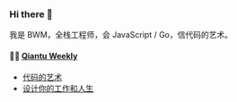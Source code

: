 ### Hi there 👋
我是 BWM，全栈工程师，会 JavaScript / Go，信代码的艺术。

<table width="960px">


#### 🏊‍♂️ <a href="https://qiantu.bwm.ink/" target="_blank">Qiantu Weekly</a>

* <a href='https://qiantu.bwm.ink/post/02-%E4%BB%A3%E7%A0%81%E7%9A%84%E8%89%BA%E6%9C%AF/' target='_blank'>代码的艺术</a> 
* <a href='https://qiantu.bwm.ink/post/01-%E8%AE%BE%E8%AE%A1%E4%BD%A0%E7%9A%84%E5%B7%A5%E4%BD%9C%E5%92%8C%E4%BA%BA%E7%94%9F/' target='_blank'>设计你的工作和人生</a> 

</table>
